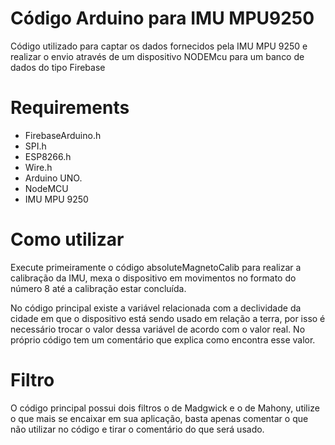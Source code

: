 # Código Arduino para IMU MPU9250 
Código utilizado para captar os dados fornecidos pela IMU MPU 9250 e realizar o envio através de um dispositivo NODEMcu para um banco de dados do tipo Firebase


# Requirements
* FirebaseArduino.h
* SPI.h
* ESP8266.h
* Wire.h
* Arduino UNO.
* NodeMCU
* IMU MPU 9250

# Como utilizar

Execute primeiramente o código absoluteMagnetoCalib para realizar a calibração da IMU, mexa o dispositivo em movimentos no formato do número 8 até a calibração estar concluída.

No código principal existe a variável relacionada com a declividade da cidade em que o dispositivo está sendo usado em relação a terra, por isso é necessário trocar o valor dessa variável de acordo com o valor real. No próprio código tem um comentário que explica como encontra esse valor. 


# Filtro

O código principal possui dois filtros o de Madgwick e o de Mahony, utilize o que mais se encaixar em sua aplicação, basta apenas comentar o que não utilizar no código e tirar o comentário do que será usado.
